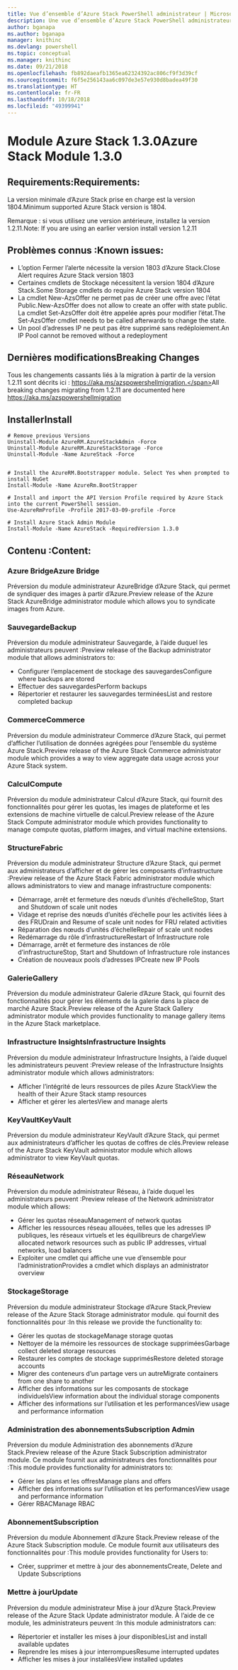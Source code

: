 ```yaml
---
title: Vue d’ensemble d’Azure Stack PowerShell administrateur | Microsoft Docs
description: Une vue d’ensemble d’Azure Stack PowerShell administrateur avec des instructions sur les procédures d’installation et de configuration.
author: bganapa
ms.author: bganapa
manager: knithinc
ms.devlang: powershell
ms.topic: conceptual
ms.manager: knithinc
ms.date: 09/21/2018
ms.openlocfilehash: fb892daeafb1365ea62324392ac806cf9f3d39cf
ms.sourcegitcommit: f6f5e256143aa6c097de3e57e930d8badea49f30
ms.translationtype: HT
ms.contentlocale: fr-FR
ms.lasthandoff: 10/18/2018
ms.locfileid: "49399941"
---
```

# <a name="azure-stack-module-130"></a><span data-ttu-id="88e1b-103">Module Azure Stack 1.3.0</span><span class="sxs-lookup"><span data-stu-id="88e1b-103">Azure Stack Module 1.3.0</span></span>

## <a name="requirements"></a><span data-ttu-id="88e1b-104">Requirements:</span><span class="sxs-lookup"><span data-stu-id="88e1b-104">Requirements:</span></span>
<span data-ttu-id="88e1b-105">La version minimale d’Azure Stack prise en charge est la version 1804.</span><span class="sxs-lookup"><span data-stu-id="88e1b-105">Minimum supported Azure Stack version is 1804.</span></span>

<span data-ttu-id="88e1b-106">Remarque : si vous utilisez une version antérieure, installez la version 1.2.11.</span><span class="sxs-lookup"><span data-stu-id="88e1b-106">Note: If you are using an earlier version install version 1.2.11</span></span>

## <a name="known-issues"></a><span data-ttu-id="88e1b-107">Problèmes connus :</span><span class="sxs-lookup"><span data-stu-id="88e1b-107">Known issues:</span></span>

- <span data-ttu-id="88e1b-108">L’option Fermer l’alerte nécessite la version 1803 d’Azure Stack.</span><span class="sxs-lookup"><span data-stu-id="88e1b-108">Close Alert requires Azure Stack version 1803</span></span>
- <span data-ttu-id="88e1b-109">Certaines cmdlets de Stockage nécessitent la version 1804 d’Azure Stack.</span><span class="sxs-lookup"><span data-stu-id="88e1b-109">Some Storage cmdlets do require Azure Stack version 1804</span></span>
- <span data-ttu-id="88e1b-110">La cmdlet New-AzsOffer ne permet pas de créer une offre avec l’état Public.</span><span class="sxs-lookup"><span data-stu-id="88e1b-110">New-AzsOffer does not allow to create an offer with state public.</span></span> <span data-ttu-id="88e1b-111">La cmdlet Set-AzsOffer doit être appelée après pour modifier l’état.</span><span class="sxs-lookup"><span data-stu-id="88e1b-111">The Set-AzsOffer cmdlet needs to be called afterwards to change the state.</span></span>
- <span data-ttu-id="88e1b-112">Un pool d’adresses IP ne peut pas être supprimé sans redéploiement.</span><span class="sxs-lookup"><span data-stu-id="88e1b-112">An IP Pool cannot be removed without a redeployment</span></span>

## <a name="breaking-changes"></a><span data-ttu-id="88e1b-113">Dernières modifications</span><span class="sxs-lookup"><span data-stu-id="88e1b-113">Breaking Changes</span></span>
<span data-ttu-id="88e1b-114">Tous les changements cassants liés à la migration à partir de la version 1.2.11 sont décrits ici : https://aka.ms/azspowershellmigration.</span><span class="sxs-lookup"><span data-stu-id="88e1b-114">All breaking changes migrating from 1.2.11 are documented here https://aka.ms/azspowershellmigration</span></span>

## <a name="install"></a><span data-ttu-id="88e1b-115">Installer</span><span class="sxs-lookup"><span data-stu-id="88e1b-115">Install</span></span>
```
# Remove previous Versions
Uninstall-Module AzureRM.AzureStackAdmin -Force
Uninstall-Module AzureRM.AzureStackStorage -Force
Uninstall-Module -Name AzureStack -Force 


# Install the AzureRM.Bootstrapper module. Select Yes when prompted to install NuGet
Install-Module -Name AzureRm.BootStrapper

# Install and import the API Version Profile required by Azure Stack into the current PowerShell session.
Use-AzureRmProfile -Profile 2017-03-09-profile -Force

# Install Azure Stack Admin Module
Install-Module -Name AzureStack -RequiredVersion 1.3.0
```
## <a name="content"></a><span data-ttu-id="88e1b-116">Contenu :</span><span class="sxs-lookup"><span data-stu-id="88e1b-116">Content:</span></span>
### <a name="azure-bridge"></a><span data-ttu-id="88e1b-117">Azure Bridge</span><span class="sxs-lookup"><span data-stu-id="88e1b-117">Azure Bridge</span></span>
<span data-ttu-id="88e1b-118">Préversion du module administrateur AzureBridge d’Azure Stack, qui permet de syndiquer des images à partir d’Azure.</span><span class="sxs-lookup"><span data-stu-id="88e1b-118">Preview release of the Azure Stack AzureBridge administrator module which allows you to syndicate images from Azure.</span></span>

### <a name="backup"></a><span data-ttu-id="88e1b-119">Sauvegarde</span><span class="sxs-lookup"><span data-stu-id="88e1b-119">Backup</span></span>
<span data-ttu-id="88e1b-120">Préversion du module administrateur Sauvegarde, à l’aide duquel les administrateurs peuvent :</span><span class="sxs-lookup"><span data-stu-id="88e1b-120">Preview release of the Backup administrator module that allows administrators to:</span></span>
- <span data-ttu-id="88e1b-121">Configurer l’emplacement de stockage des sauvegardes</span><span class="sxs-lookup"><span data-stu-id="88e1b-121">Configure where backups are stored</span></span>
- <span data-ttu-id="88e1b-122">Effectuer des sauvegardes</span><span class="sxs-lookup"><span data-stu-id="88e1b-122">Perform backups</span></span>
- <span data-ttu-id="88e1b-123">Répertorier et restaurer les sauvegardes terminées</span><span class="sxs-lookup"><span data-stu-id="88e1b-123">List and restore completed backup</span></span>

### <a name="commerce"></a><span data-ttu-id="88e1b-124">Commerce</span><span class="sxs-lookup"><span data-stu-id="88e1b-124">Commerce</span></span>
<span data-ttu-id="88e1b-125">Préversion du module administrateur Commerce d’Azure Stack, qui permet d’afficher l’utilisation de données agrégées pour l’ensemble du système Azure Stack.</span><span class="sxs-lookup"><span data-stu-id="88e1b-125">Preview release of the Azure Stack Commerce administrator module which provides a way to view aggregate data usage across your Azure Stack system.</span></span>

### <a name="compute"></a><span data-ttu-id="88e1b-126">Calcul</span><span class="sxs-lookup"><span data-stu-id="88e1b-126">Compute</span></span>
<span data-ttu-id="88e1b-127">Préversion du module administrateur Calcul d’Azure Stack, qui fournit des fonctionnalités pour gérer les quotas, les images de plateforme et les extensions de machine virtuelle de calcul.</span><span class="sxs-lookup"><span data-stu-id="88e1b-127">Preview release of the Azure Stack Compute administrator module which provides functionality to manage compute quotas, platform images, and virtual machine extensions.</span></span>

### <a name="fabric"></a><span data-ttu-id="88e1b-128">Structure</span><span class="sxs-lookup"><span data-stu-id="88e1b-128">Fabric</span></span>
<span data-ttu-id="88e1b-129">Préversion du module administrateur Structure d’Azure Stack, qui permet aux administrateurs d’afficher et de gérer les composants d’infrastructure :</span><span class="sxs-lookup"><span data-stu-id="88e1b-129">Preview release of the Azure Stack Fabric administrator module which allows administrators to view and manage infrastructure components:</span></span>
- <span data-ttu-id="88e1b-130">Démarrage, arrêt et fermeture des nœuds d’unités d’échelle</span><span class="sxs-lookup"><span data-stu-id="88e1b-130">Stop, Start and Shutdown of scale unit nodes</span></span>
- <span data-ttu-id="88e1b-131">Vidage et reprise des nœuds d’unités d’échelle pour les activités liées à des FRU</span><span class="sxs-lookup"><span data-stu-id="88e1b-131">Drain and Resume of scale unit nodes for FRU related activities</span></span>
- <span data-ttu-id="88e1b-132">Réparation des nœuds d’unités d’échelle</span><span class="sxs-lookup"><span data-stu-id="88e1b-132">Repair of scale unit nodes</span></span>
- <span data-ttu-id="88e1b-133">Redémarrage du rôle d’infrastructure</span><span class="sxs-lookup"><span data-stu-id="88e1b-133">Restart of Infrastructure role</span></span>
- <span data-ttu-id="88e1b-134">Démarrage, arrêt et fermeture des instances de rôle d’infrastructure</span><span class="sxs-lookup"><span data-stu-id="88e1b-134">Stop, Start and Shutdown of Infrastructure role instances</span></span>
- <span data-ttu-id="88e1b-135">Création de nouveaux pools d’adresses IP</span><span class="sxs-lookup"><span data-stu-id="88e1b-135">Create new IP Pools</span></span>


### <a name="gallery"></a><span data-ttu-id="88e1b-136">Galerie</span><span class="sxs-lookup"><span data-stu-id="88e1b-136">Gallery</span></span>
<span data-ttu-id="88e1b-137">Préversion du module administrateur Galerie d’Azure Stack, qui fournit des fonctionnalités pour gérer les éléments de la galerie dans la place de marché Azure Stack.</span><span class="sxs-lookup"><span data-stu-id="88e1b-137">Preview release of the Azure Stack Gallery administrator module which provides functionality to manage gallery items in the Azure Stack marketplace.</span></span>

### <a name="infrastructure-insights"></a><span data-ttu-id="88e1b-138">Infrastructure Insights</span><span class="sxs-lookup"><span data-stu-id="88e1b-138">Infrastructure Insights</span></span>
<span data-ttu-id="88e1b-139">Préversion du module administrateur Infrastructure Insights, à l’aide duquel les administrateurs peuvent :</span><span class="sxs-lookup"><span data-stu-id="88e1b-139">Preview release of the Infrastructure Insights administrator module which allows administrators:</span></span>
- <span data-ttu-id="88e1b-140">Afficher l’intégrité de leurs ressources de piles Azure Stack</span><span class="sxs-lookup"><span data-stu-id="88e1b-140">View the health of their Azure Stack stamp resources</span></span>
- <span data-ttu-id="88e1b-141">Afficher et gérer les alertes</span><span class="sxs-lookup"><span data-stu-id="88e1b-141">View and manage alerts</span></span>

### <a name="keyvault"></a><span data-ttu-id="88e1b-142">KeyVault</span><span class="sxs-lookup"><span data-stu-id="88e1b-142">KeyVault</span></span>
<span data-ttu-id="88e1b-143">Préversion du module administrateur KeyVault d’Azure Stack, qui permet aux administrateurs d’afficher les quotas de coffres de clés.</span><span class="sxs-lookup"><span data-stu-id="88e1b-143">Preview release of the Azure Stack KeyVault administrator module which allows administrator to view KeyVault quotas.</span></span>

### <a name="network"></a><span data-ttu-id="88e1b-144">Réseau</span><span class="sxs-lookup"><span data-stu-id="88e1b-144">Network</span></span>
<span data-ttu-id="88e1b-145">Préversion du module administrateur Réseau, à l’aide duquel les administrateurs peuvent :</span><span class="sxs-lookup"><span data-stu-id="88e1b-145">Preview release of the Network administrator module which allows:</span></span>
- <span data-ttu-id="88e1b-146">Gérer les quotas réseau</span><span class="sxs-lookup"><span data-stu-id="88e1b-146">Management of network quotas</span></span>
- <span data-ttu-id="88e1b-147">Afficher les ressources réseau allouées, telles que les adresses IP publiques, les réseaux virtuels et les équilibreurs de charge</span><span class="sxs-lookup"><span data-stu-id="88e1b-147">View allocated network resources such as public IP addresses, virtual networks, load balancers</span></span>
- <span data-ttu-id="88e1b-148">Exploiter une cmdlet qui affiche une vue d’ensemble pour l’administration</span><span class="sxs-lookup"><span data-stu-id="88e1b-148">Provides a cmdlet which displays an administrator overview</span></span>

### <a name="storage"></a><span data-ttu-id="88e1b-149">Stockage</span><span class="sxs-lookup"><span data-stu-id="88e1b-149">Storage</span></span>
<span data-ttu-id="88e1b-150">Préversion du module administrateur Stockage d’Azure Stack,</span><span class="sxs-lookup"><span data-stu-id="88e1b-150">Preview release of the Azure Stack Storage administrator module.</span></span>  <span data-ttu-id="88e1b-151">qui fournit des fonctionnalités pour :</span><span class="sxs-lookup"><span data-stu-id="88e1b-151">In this release we provide the functionality to:</span></span>
- <span data-ttu-id="88e1b-152">Gérer les quotas de stockage</span><span class="sxs-lookup"><span data-stu-id="88e1b-152">Manage storage quotas</span></span>
- <span data-ttu-id="88e1b-153">Nettoyer de la mémoire les ressources de stockage supprimées</span><span class="sxs-lookup"><span data-stu-id="88e1b-153">Garbage collect deleted storage resources</span></span>
- <span data-ttu-id="88e1b-154">Restaurer les comptes de stockage supprimés</span><span class="sxs-lookup"><span data-stu-id="88e1b-154">Restore deleted storage accounts</span></span>
- <span data-ttu-id="88e1b-155">Migrer des conteneurs d’un partage vers un autre</span><span class="sxs-lookup"><span data-stu-id="88e1b-155">Migrate containers from one share to another</span></span>
- <span data-ttu-id="88e1b-156">Afficher des informations sur les composants de stockage individuels</span><span class="sxs-lookup"><span data-stu-id="88e1b-156">View information about the individual storage components</span></span>
- <span data-ttu-id="88e1b-157">Afficher des informations sur l’utilisation et les performances</span><span class="sxs-lookup"><span data-stu-id="88e1b-157">View usage and performance information</span></span>

### <a name="subscription-admin"></a><span data-ttu-id="88e1b-158">Administration des abonnements</span><span class="sxs-lookup"><span data-stu-id="88e1b-158">Subscription Admin</span></span>
<span data-ttu-id="88e1b-159">Préversion du module Administration des abonnements d’Azure Stack.</span><span class="sxs-lookup"><span data-stu-id="88e1b-159">Preview release of the Azure Stack Subscription administrator module.</span></span>  <span data-ttu-id="88e1b-160">Ce module fournit aux administrateurs des fonctionnalités pour :</span><span class="sxs-lookup"><span data-stu-id="88e1b-160">This module provides functionality for administrators to:</span></span>
- <span data-ttu-id="88e1b-161">Gérer les plans et les offres</span><span class="sxs-lookup"><span data-stu-id="88e1b-161">Manage plans and offers</span></span>
- <span data-ttu-id="88e1b-162">Afficher des informations sur l’utilisation et les performances</span><span class="sxs-lookup"><span data-stu-id="88e1b-162">View usage and performance information</span></span>
- <span data-ttu-id="88e1b-163">Gérer RBAC</span><span class="sxs-lookup"><span data-stu-id="88e1b-163">Manage RBAC</span></span>

### <a name="subscription"></a><span data-ttu-id="88e1b-164">Abonnement</span><span class="sxs-lookup"><span data-stu-id="88e1b-164">Subscription</span></span>
<span data-ttu-id="88e1b-165">Préversion du module Abonnement d’Azure Stack.</span><span class="sxs-lookup"><span data-stu-id="88e1b-165">Preview release of the Azure Stack Subscription module.</span></span>  <span data-ttu-id="88e1b-166">Ce module fournit aux utilisateurs des fonctionnalités pour :</span><span class="sxs-lookup"><span data-stu-id="88e1b-166">This module provides functionality for Users to:</span></span>
- <span data-ttu-id="88e1b-167">Créer, supprimer et mettre à jour des abonnements</span><span class="sxs-lookup"><span data-stu-id="88e1b-167">Create, Delete and Update Subscriptions</span></span>

### <a name="update"></a><span data-ttu-id="88e1b-168">Mettre à jour</span><span class="sxs-lookup"><span data-stu-id="88e1b-168">Update</span></span>
<span data-ttu-id="88e1b-169">Préversion du module administrateur Mise à jour d’Azure Stack.</span><span class="sxs-lookup"><span data-stu-id="88e1b-169">Preview release of the Azure Stack Update administrator module.</span></span>  <span data-ttu-id="88e1b-170">À l’aide de ce module, les administrateurs peuvent :</span><span class="sxs-lookup"><span data-stu-id="88e1b-170">In this module administrators can:</span></span>
- <span data-ttu-id="88e1b-171">Répertorier et installer les mises à jour disponibles</span><span class="sxs-lookup"><span data-stu-id="88e1b-171">List and install available updates</span></span>
- <span data-ttu-id="88e1b-172">Reprendre les mises à jour interrompues</span><span class="sxs-lookup"><span data-stu-id="88e1b-172">Resume interrupted updates</span></span>
- <span data-ttu-id="88e1b-173">Afficher les mises à jour installées</span><span class="sxs-lookup"><span data-stu-id="88e1b-173">View installed updates</span></span>
